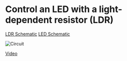 Control an LED with a light-dependent resistor (LDR)
====================================================


[LDR Schematic](http://nbpt.eu/static/random/microcontroller_stuff/ldr_schematic.png) [LED Schematic](http://nbpt.eu/static/random/microcontroller_stuff/led_schematic.png)

![Circuit](http://nbpt.eu/static/random/microcontroller_stuff/circuito.JPG "Circuit")    

[Video](http://nbpt.eu/static/random/microcontroller_stuff/demo.AVI)